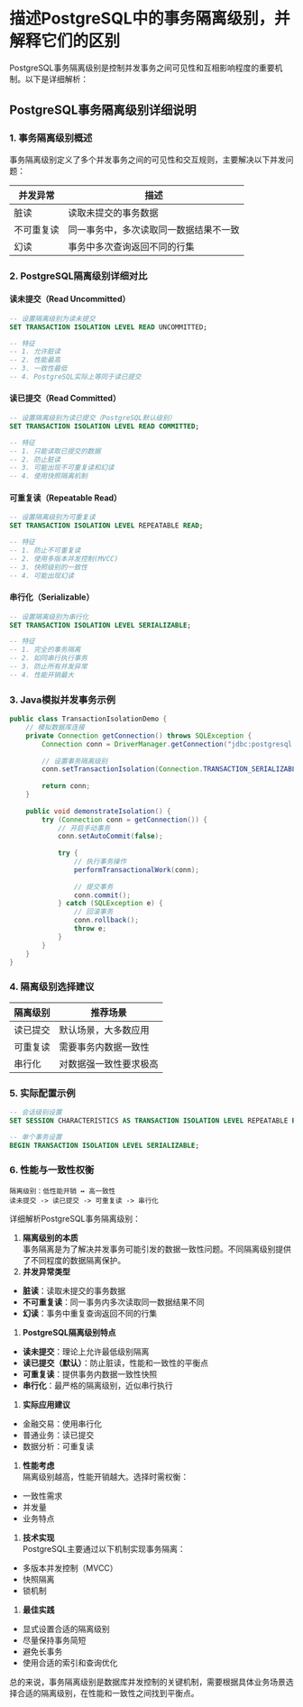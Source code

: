 # 描述PostgreSQL中的事务隔离级别，并解释它们的区别

PostgreSQL事务隔离级别是控制并发事务之间可见性和互相影响程度的重要机制。以下是详细解析：

## PostgreSQL事务隔离级别详细说明

### 1. 事务隔离级别概述

事务隔离级别定义了多个并发事务之间的可见性和交互规则，主要解决以下并发问题：

| 并发异常 | 描述 |
| --- | --- |
| 脏读 | 读取未提交的事务数据 |
| 不可重复读 | 同一事务中，多次读取同一数据结果不一致 |
| 幻读 | 事务中多次查询返回不同的行集 |

### 2. PostgreSQL隔离级别详细对比

#### 读未提交（Read Uncommitted）

```sql
-- 设置隔离级别为读未提交
SET TRANSACTION ISOLATION LEVEL READ UNCOMMITTED;

-- 特征
-- 1. 允许脏读
-- 2. 性能最高
-- 3. 一致性最低
-- 4. PostgreSQL实际上等同于读已提交
```

#### 读已提交（Read Committed）

```sql
-- 设置隔离级别为读已提交（PostgreSQL默认级别）
SET TRANSACTION ISOLATION LEVEL READ COMMITTED;

-- 特征
-- 1. 只能读取已提交的数据
-- 2. 防止脏读
-- 3. 可能出现不可重复读和幻读
-- 4. 使用快照隔离机制
```

#### 可重复读（Repeatable Read）

```sql
-- 设置隔离级别为可重复读
SET TRANSACTION ISOLATION LEVEL REPEATABLE READ;

-- 特征
-- 1. 防止不可重复读
-- 2. 使用多版本并发控制(MVCC)
-- 3. 快照级别的一致性
-- 4. 可能出现幻读
```

#### 串行化（Serializable）

```sql
-- 设置隔离级别为串行化
SET TRANSACTION ISOLATION LEVEL SERIALIZABLE;

-- 特征
-- 1. 完全的事务隔离
-- 2. 如同串行执行事务
-- 3. 防止所有并发异常
-- 4. 性能开销最大
```

### 3. Java模拟并发事务示例

```java
public class TransactionIsolationDemo {
    // 模拟数据库连接
    private Connection getConnection() throws SQLException {
        Connection conn = DriverManager.getConnection("jdbc:postgresql://localhost/mydb");
        
        // 设置事务隔离级别
        conn.setTransactionIsolation(Connection.TRANSACTION_SERIALIZABLE);
        
        return conn;
    }
    
    public void demonstrateIsolation() {
        try (Connection conn = getConnection()) {
            // 开启手动事务
            conn.setAutoCommit(false);
            
            try {
                // 执行事务操作
                performTransactionalWork(conn);
                
                // 提交事务
                conn.commit();
            } catch (SQLException e) {
                // 回滚事务
                conn.rollback();
                throw e;
            }
        }
    }
}
```

### 4. 隔离级别选择建议

| 隔离级别 | 推荐场景 |
| --- | --- |
| 读已提交 | 默认场景，大多数应用 |
| 可重复读 | 需要事务内数据一致性 |
| 串行化 | 对数据强一致性要求极高 |

### 5. 实际配置示例

```sql
-- 会话级别设置
SET SESSION CHARACTERISTICS AS TRANSACTION ISOLATION LEVEL REPEATABLE READ;

-- 单个事务设置
BEGIN TRANSACTION ISOLATION LEVEL SERIALIZABLE;
```

### 6. 性能与一致性权衡

```plain
隔离级别：低性能开销 ↔ 高一致性
读未提交 -> 读已提交 -> 可重复读 -> 串行化
```

详细解析PostgreSQL事务隔离级别：

1. **隔离级别的本质**  
事务隔离是为了解决并发事务可能引发的数据一致性问题。不同隔离级别提供了不同程度的数据隔离保护。
2. **并发异常类型**

+ **脏读**：读取未提交的事务数据
+ **不可重复读**：同一事务内多次读取同一数据结果不同
+ **幻读**：事务中重复查询返回不同的行集

1. **PostgreSQL隔离级别特点**

+ **读未提交**：理论上允许最低级别隔离
+ **读已提交（默认）**：防止脏读，性能和一致性的平衡点
+ **可重复读**：提供事务内数据一致性快照
+ **串行化**：最严格的隔离级别，近似串行执行

1. **实际应用建议**

+ 金融交易：使用串行化
+ 普通业务：读已提交
+ 数据分析：可重复读

1. **性能考虑**  
隔离级别越高，性能开销越大。选择时需权衡：

+ 一致性需求
+ 并发量
+ 业务特点

1. **技术实现**  
PostgreSQL主要通过以下机制实现事务隔离：

+ 多版本并发控制（MVCC）
+ 快照隔离
+ 锁机制

1. **最佳实践**

+ 显式设置合适的隔离级别
+ 尽量保持事务简短
+ 避免长事务
+ 使用合适的索引和查询优化

总的来说，事务隔离级别是数据库并发控制的关键机制，需要根据具体业务场景选择合适的隔离级别，在性能和一致性之间找到平衡点。
